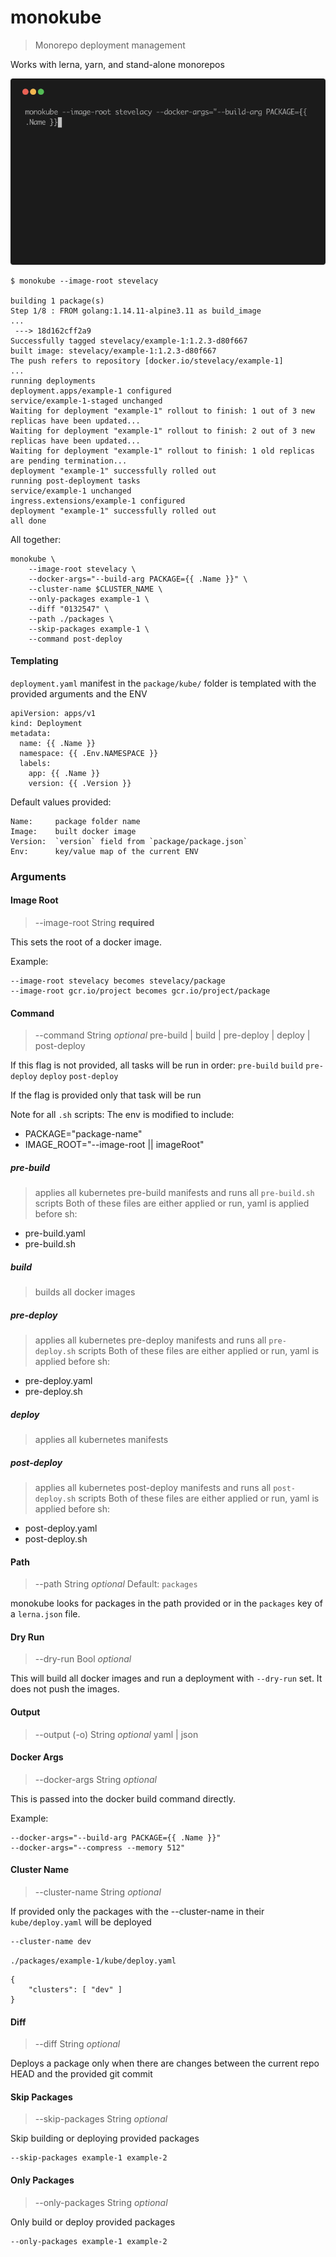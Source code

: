 # monokube
> Monorepo deployment management

Works with lerna, yarn, and stand-alone monorepos

![monokube.gif](assets/monokube.gif)


```
$ monokube --image-root stevelacy

building 1 package(s)
Step 1/8 : FROM golang:1.14.11-alpine3.11 as build_image
...
 ---> 18d162cff2a9
Successfully tagged stevelacy/example-1:1.2.3-d80f667
built image: stevelacy/example-1:1.2.3-d80f667
The push refers to repository [docker.io/stevelacy/example-1]
...
running deployments
deployment.apps/example-1 configured
service/example-1-staged unchanged
Waiting for deployment "example-1" rollout to finish: 1 out of 3 new replicas have been updated...
Waiting for deployment "example-1" rollout to finish: 2 out of 3 new replicas have been updated...
Waiting for deployment "example-1" rollout to finish: 1 old replicas are pending termination...
deployment "example-1" successfully rolled out
running post-deployment tasks
service/example-1 unchanged
ingress.extensions/example-1 configured
deployment "example-1" successfully rolled out
all done
```


All together:
```
monokube \
	--image-root stevelacy \
	--docker-args="--build-arg PACKAGE={{ .Name }}" \
	--cluster-name $CLUSTER_NAME \
	--only-packages example-1 \
	--diff "0132547" \
	--path ./packages \
	--skip-packages example-1 \
	--command post-deploy
```

#### Templating

`deployment.yaml` manifest in the `package/kube/` folder is templated with the provided arguments and the ENV

```
apiVersion: apps/v1
kind: Deployment
metadata:
  name: {{ .Name }}
  namespace: {{ .Env.NAMESPACE }}
  labels:
    app: {{ .Name }}
    version: {{ .Version }}

```

Default values provided:
```
Name:     package folder name
Image:    built docker image
Version:  `version` field from `package/package.json`
Env:      key/value map of the current ENV
```

### Arguments

#### Image Root
> --image-root
String **required**

This sets the root of a docker image.

Example:
```
--image-root stevelacy becomes stevelacy/package
--image-root gcr.io/project becomes gcr.io/project/package
```

#### Command
> --command
String _optional_ pre-build | build | pre-deploy | deploy | post-deploy

If this flag is not provided, all tasks will be run in order: `pre-build` `build` `pre-deploy` `deploy` `post-deploy`

If the flag is provided only that task will be run

Note for all `.sh` scripts: The env is modified to include:
- PACKAGE="package-name"
- IMAGE_ROOT="--image-root || imageRoot"

##### pre-build
> applies all kubernetes pre-build manifests and runs all `pre-build.sh` scripts
Both of these files are either applied or run, yaml is applied before sh:
- pre-build.yaml
- pre-build.sh

##### build
> builds all docker images

##### pre-deploy
> applies all kubernetes pre-deploy manifests and runs all `pre-deploy.sh` scripts
Both of these files are either applied or run, yaml is applied before sh:
- pre-deploy.yaml
- pre-deploy.sh

##### deploy
> applies all kubernetes manifests

##### post-deploy
> applies all kubernetes post-deploy manifests and runs all `post-deploy.sh` scripts
Both of these files are either applied or run, yaml is applied before sh:
- post-deploy.yaml
- post-deploy.sh

#### Path
> --path
String _optional_
Default: `packages`

monokube looks for packages in the path provided or in the `packages` key of a `lerna.json` file.


#### Dry Run
> --dry-run
Bool _optional_

This will build all docker images and run a deployment with `--dry-run` set. It does not push the images.


#### Output
> --output (-o)
String _optional_  yaml | json


#### Docker Args
> --docker-args
String _optional_

This is passed into the docker build command directly.

Example:
```
--docker-args="--build-arg PACKAGE={{ .Name }}"
--docker-args="--compress --memory 512"
```

#### Cluster Name
> --cluster-name
String _optional_

If provided only the packages with the --cluster-name in their `kube/deploy.yaml` will be deployed

```
--cluster-name dev
```

`./packages/example-1/kube/deploy.yaml`
```
{
	"clusters": [ "dev" ]
}
```

#### Diff
> --diff
String _optional_

Deploys a package only when there are changes between the current repo HEAD and the provided git commit


#### Skip Packages
> --skip-packages
String _optional_

Skip building or deploying provided packages

```
--skip-packages example-1 example-2
```


#### Only Packages
> --only-packages
String _optional_

Only build or deploy provided packages

```
--only-packages example-1 example-2
```
